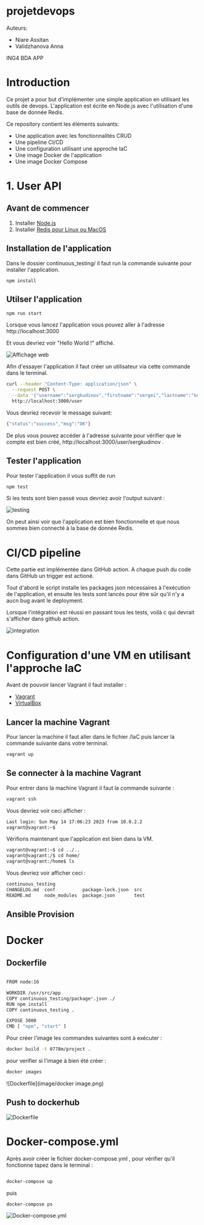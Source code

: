 # projetdevops

Auteurs:

* Niare Assitan
* Validzhanova Anna

ING4 BDA APP

# Introduction

Ce projet a pour but d'implémenter une simple application en utilisant les outils de devops. L'application est écrite en Node.js avec l'utilisation d'une base de donnée Redis. 

Ce repository contient les éléments suivants:

* Une application avec les fonctionnalités CRUD
* Une pipeline CI/CD
* Une configuration utilisant une approche IaC 
* Une image Docker de l'application
* Une image Docker Compose

# 1. User API 

## Avant de commencer
1. Installer [Node.js](https://nodejs.org/en)
2. Installer [Redis pour Linux ou MacOS](https://redis.io/topics/quickstart)

## Installation de l'application
Dans le dossier continuous_testing/ il faut run la commande suivante pour installer l'application.

``` 
npm install
```

## Utilser l'application

``` bash
npm run start
``` 
Lorsque vous lancez l'application vous pouvez aller à l'adresse http://localhost:3000

Et vous devriez voir "Hello World !" affiché. 

![Affichage web](image/helloworld.png)

Afin d'essayer l'application il faut créer un utilisateur via cette commande dans le terminal. 
```bash
curl --header "Content-Type: application/json" \
  --request POST \
  --data '{"username":"sergkudinov","firstname":"sergei","lastname":"kudinov"}' \
  http://localhost:3000/user
  ```
  Vous devriez recevoir le message suivant: 

```bash
{"status":"success","msg":"OK"}
```
De plus vous pouvez accéder à l'adresse suivante pour vérifier que le compte est bien créé, http://localhost:3000/user/sergkudinov .

## Tester l'application

Pour tester l'application il vous suffit de run 
```bash
npm test
```
Si les tests sont bien passé vous devriez avoir l'output suivant :

![testing](image/test.png)

On peut ainsi voir que l'application est bien fonctionnelle et que nous sommes bien connecté à la base de donnée Redis.

# CI/CD pipeline

Cette partie est implémentée dans GitHub action. A chaque push du code dans GitHub un trigger est actioné. 

Tout d'abord le script installe les packages json nécessaires à l'exécution de l'application, et ensuite les tests sont lancés pour être sûr qu'il n'y a aucn bug avant le deployment.

Lorsque l'intégration est réussi en passant tous les tests, voilà c qui devrait s'afficher dans github action.

![integration](image/CI.png)

# Configuration d'une VM en utilisant l'approche IaC 

Avant de pouvoir lancer Vagrant il faut installer :
* [Vagrant](https://developer.hashicorp.com/vagrant/downloads)
* [VirtualBox](https://www.virtualbox.org/wiki/Downloads)

## Lancer la machine Vagrant
Pour lancer la machine il faut aller dans le fichier /IaC puis lancer la commande suivante dans votre terminal.

```bash
vagrant up
```
## Se connecter à la machine Vagrant

Pour entrer dans la machine Vagrant il faut la commande suivante : 

```bash
vagrant ssh
```

Vous devriez voir ceci afficher :

```bash
Last login: Sun May 14 17:06:23 2023 from 10.0.2.2
vagrant@vagrant:~$
```

Vérifions maintenant que l'application est bien dans la VM. 

```bash
vagrant@vagrant:~$ cd ../..
vagrant@vagrant:/$ cd home/
vagrant@vagrant:/home$ ls
```

Vous devriez voir afficher ceci :
```bash
continuous_testing
CHANGELOG.md  conf          package-lock.json  src
README.md     node_modules  package.json       test
```

## Ansible Provision


# Docker
## Dockerfile


```bash

FROM node:16

WORKDIR /usr/src/app
COPY continuous_testing/package*.json ./
RUN npm install
COPY continuous_testing .

EXPOSE 3000
CMD [ "npm", "start" ]
```
Pour créer l'image les commandes suivantes sont à exécuter :


```bash
docker build -t 0778m/project .

```
pour verifier si l'image à bien été créer :


```bash
docker images

```
![Dockerfile](image/docker image.png)

## Push to dockerhub

![Dockerfile](image/Docker-hub.png)

# Docker-compose.yml

Après avoir créer le fichier docker-compose.yml , pour vérifier qu'il fonctionne tapez dans le terminal :

```bash

docker-compose up

```
puis 

```bash
docker-compose ps

```
![Docker-compose.yml](image/docker-compose.png)









